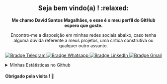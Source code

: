 <h2 align="center">
    Seja bem vindo(a) ! :relaxed:
</h2>
<p align="center">
    <b>Me chamo David Santos Magalhães, e esse é o meu perfil do GitHub espero que goste.</b>
</p>

<p align="center">
    Encontro-me a disposição em minhas redes sociais abaixo, caso tenha alguma dúvida referente a meus projetos, uma crítica construtiva ou qualquer outro assunto.
</p>

<p align="center">
    <a href="https://t.me/daviddsmdv" target="_blank">
        <img src="https://img.shields.io/badge/-Telegram-2CA5E0?logo=telegram&style=for-the-badge&logoColor=white" alt="Bradge Telegram" />
    </a>
    <a href="https://api.whatsapp.com" target="_blank">
        <img src="https://img.shields.io/badge/WHATSAPP-25D366?&style=for-the-badge&logo=whatsapp&logoColor=white" alt="Bradge Whatsapp" />
    </a>
    <a href="https://www.linkedin.com/in/david-santos-ab2b7916a/" target="_blank">
        <img src="https://img.shields.io/badge/-LinkedIn-0077B5?logo=linkedin&style=for-the-badge&logoColor=white" alt="Bradge LinkedIn" />
    </a>
    <a href="mailto:davidsm2k@gmail.com" target="_blank">
        <img src="https://img.shields.io/badge/-Gmail-D14836?logo=gmail&style=for-the-badge&logoColor=white" alt="Bradge Gmail" />
    </a>
</p>

<details>
    <summary>Minhas Estátisticas no Github</summary>
    <p align="center">
        <b>Estátistica do Github</b> <br />
        <img src="https://github-readme-stats.vercel.app/api?username=davidsm2k&theme=dark&show_icons=true&include_all_commits=true" alt="Estátisticas Gerais" />
    </p>
    <p align="center">
        <b>As techs utilizadas nos projetos</b> <br />
        <img src="https://github-readme-stats.vercel.app/api/top-langs/?username=davidsm2k&theme=dark" alt="Techs utilizadas nos projetos" />
    </p>
</details>

#### Obrigado pela visita ! :clap:
